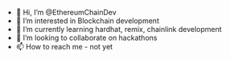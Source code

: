 - 👋 Hi, I’m @EthereumChainDev
- 👀 I’m interested in Blockchain development
- 🌱 I’m currently learning hardhat, remix, chainlink development
- 💞️ I’m looking to collaborate on hackathons
- 📫 How to reach me - not yet

<!---
EthereumChainDev/EthereumChainDev is a ✨ special ✨ repository because its `README.md` (this file) appears on your GitHub profile.
You can click the Preview link to take a look at your changes.
--->
